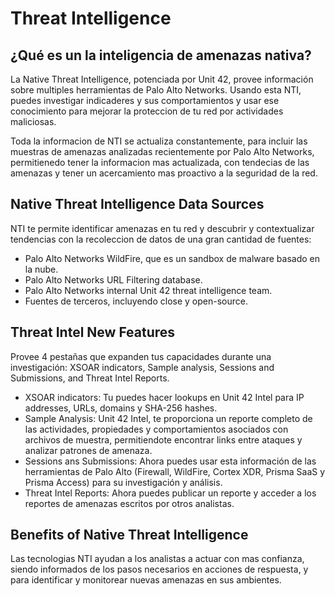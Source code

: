 # Threat Intelligence

## ¿Qué es un la inteligencia de amenazas nativa?

La Native Threat Intelligence, potenciada por Unit 42, provee información sobre multiples herramientas de Palo Alto Networks. Usando esta NTI, puedes investigar indicaderes y sus comportamientos y usar ese conocimiento para mejorar la proteccion de tu red por actividades maliciosas. 

Toda la informacion de NTI se actualiza constantemente, para incluir las muestras de amenazas analizadas recientemente por Palo Alto Networks, permitienedo tener la informacion mas actualizada, con tendecias de las amenazas y tener un acercamiento mas proactivo a la seguridad de la red. 

## Native Threat Intelligence Data Sources

NTI te permite identificar amenazas en tu red y descubrir y contextualizar tendencias con la recoleccion de datos de una gran cantidad de fuentes: 

* Palo Alto Networks WildFire, que es un sandbox de malware basado en la nube.
* Palo Alto Networks URL Filtering database.
* Palo Alto Networks internal Unit 42 threat intelligence team.
* Fuentes de terceros, incluyendo close y open-source.

## Threat Intel New Features

Provee 4 pestañas que expanden tus capacidades durante una investigación: XSOAR indicators, Sample analysis, Sessions and Submissions, and Threat Intel Reports. 

* XSOAR indicators: Tu puedes hacer lookups en Unit 42 Intel para IP addresses, URLs, domains y SHA-256 hashes.
* Sample Analysis: Unit 42 Intel, te proporciona un reporte completo de las actividades, propiedades y comportamientos asociados con archivos de muestra, permitiendote encontrar links entre ataques y analizar patrones de amenaza.
* Sessions ans Submissions: Ahora puedes usar esta información de las herramientas de Palo Alto (Firewall, WildFire, Cortex XDR, Prisma SaaS y Prisma Access) para su investigación y análisis.
* Threat Intel Reports: Ahora puedes publicar un reporte y acceder a los reportes de amenazas escritos por otros analistas.

## Benefits of Native Threat Intelligence

Las tecnologias NTI ayudan a los analistas a actuar con mas confianza, siendo informados de los pasos necesarios en acciones de respuesta, y para identificar y monitorear nuevas amenazas en sus ambientes. 


